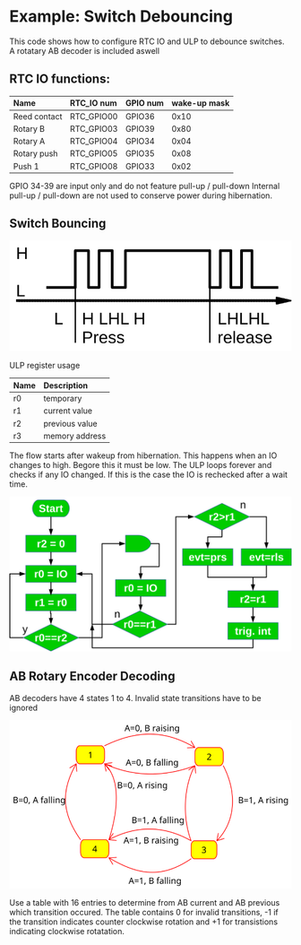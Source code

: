 # Example: Switch Debouncing

This code shows how to configure RTC IO and ULP to debounce switches.
A rotatary AB decoder is included aswell 

## RTC IO functions:

|Name|RTC_IO num|GPIO num|wake-up mask|
|:-|:-|:-|:-|
Reed contact|RTC_GPIO00|GPIO36|0x10|
|Rotary B|RTC_GPIO03|GPIO39|0x80|
|Rotary A|RTC_GPIO04|GPIO34|0x04|
|Rotary push|RTC_GPIO05|GPIO35|0x08|
|Push 1|RTC_GPIO08|GPIO33|0x02|

GPIO 34-39 are input only and do not feature pull-up / pull-down
Internal pull-up / pull-down are not used to conserve power during
hibernation.

## Switch Bouncing
![ ](SwitchBounce.svg  "Switch bouning")

ULP register usage

|Name|Description|
|:-|:-|
|r0|temporary|
|r1|current value|
|r2|previous value|
|r3|memory address|

The flow starts after wakeup from hibernation. This happens when 
an IO changes to high. Begore this it must be low. The ULP loops forever
and checks if any IO changed. If this is the case the IO is rechecked after a wait time.

![ ](SwitchBounceFlow.svg  "Switch debounce flow")

## AB Rotary Encoder Decoding

AB decoders have 4 states 1 to 4. Invalid state transitions have to be ignored

![ ](ABdecoding.svg  "AB encoder states")

Use a table with 16 entries to determine from AB current and AB previous which transition occured. The table contains 0 for invalid transitions, -1 if the transition indicates counter clockwise rotation and +1 for transistions indicating clockwise rotatation.  
